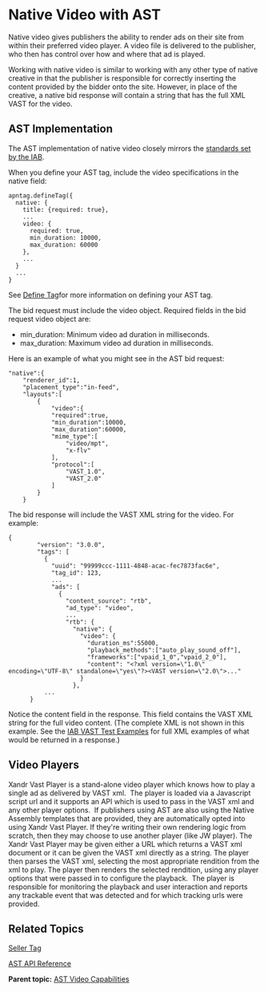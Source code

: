 # Native Video with AST

<div class="body">

Native video gives publishers the ability to render ads on their site
from within their preferred video player. A video file is delivered to
the publisher, who then has control over how and where that ad is
played.

Working with native video is similar to working with any other type of
native creative in that the publisher is responsible for correctly
inserting the content provided by the bidder onto the site. However, in
place of the creative, a native bid response will contain a string that
has the full XML VAST for the video.

<div class="section">

## AST Implementation

The AST implementation of native video closely mirrors the
<a href="https://iabtechlab.com/standards/openrtb-native/" class="xref"
target="_blank">standards set by the IAB</a>. 

When you define your AST tag, include the video specifications in the
<span class="ph uicontrol">native</span> field:

``` pre
apntag.defineTag({
  native: {
    title: {required: true},
    ...
    video: {
      required: true,
      min_duration: 10000,
      max_duration: 60000
    },
    ...
  }
  ...
}
```

See <a href="define-tag.html" class="xref">Define Tag</a>for more
information on defining your AST tag.

The bid request must include the video object. Required fields in the
bid request video object are:

- min_duration: Minimum video ad duration in milliseconds.
- max_duration: Maximum video ad duration in milliseconds.

Here is an example of what you might see in the AST bid request:

``` pre
"native":{
    "renderer_id":1,
    "placement_type":"in-feed",
    "layouts":[
        {
            "video":{
            "required":true,
            "min_duration":10000,
            "max_duration":60000,
            "mime_type":[
                "video/mpt",
                "x-flv"
            ],
            "protocol":[
                "VAST_1.0",
                "VAST_2.0"
            ]
        }
    }
```

The bid response will include the VAST XML string for the video. For
example:

``` pre
{
        "version": "3.0.0",
        "tags": [
          {
            "uuid": "99999ccc-1111-4848-acac-fec7873fac6e",
            "tag_id": 123,
            ...
            "ads": [
              {
                "content_source": "rtb",
                "ad_type": "video",
                ...
                "rtb": {
                  "native": {
                    "video": {
                      "duration_ms":55000,
                      "playback_methods":["auto_play_sound_off"],
                      "frameworks":["vpaid_1_0","vpaid_2_0"],
                      "content": "<?xml version=\"1.0\" encoding=\"UTF-8\" standalone=\"yes\"?><VAST version=\"2.0\">..."
                    }
                  },
          ...
      }
```

Notice the <span class="ph uicontrol">content</span> field in the
response. This field contains the VAST XML string for the full video
content. (The complete XML is not shown in this example. See the
<a href="https://www.iab.com/insights/vast-2-0-xml-samples-for-testing/"
class="xref" target="_blank">IAB VAST Test Examples</a> for full XML
examples of what would be returned in a response.)

</div>

<div class="section">

## Video Players

<span class="ph">Xandr</span> Vast Player is a stand-alone video player
which knows how to play a single ad as delivered by VAST xml.  The
player is loaded via a Javascript script url and it supports an API
which is used to pass in the VAST xml and any other player options.  If
publishers using AST are also using the Native Assembly templates that
are provided, they are automatically opted into using
<span class="ph">Xandr</span> Vast Player. If they're writing their own
rendering logic from scratch, then they may choose to use another player
(like JW player). The <span class="ph">Xandr</span> Vast Player may be
given either a URL which returns a VAST xml document or it can be given
the VAST xml directly as a string. The player then parses the VAST xml,
selecting the most appropriate rendition from the xml to play. The
player then renders the selected rendition, using any player options
that were passed in to configure the playback.  The player is
responsible for monitoring the playback and user interaction and reports
any trackable event that was detected and for which tracking urls were
provided.

</div>

<div id="ID-00000b74__section_trv_1wx_xvb" class="section">

## Related Topics

<a href="seller-tag.html" class="xref">Seller Tag</a>

<a href="ast-api-reference.html" class="xref">AST API Reference</a>

</div>

</div>

<div class="related-links">

<div class="familylinks">

<div class="parentlink">

**Parent topic:**
<a href="../seller-tag/ast-video-capabilities.html" class="link">AST
Video Capabilities</a>

</div>

</div>

</div>
